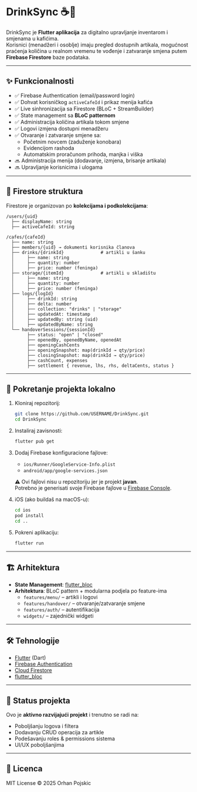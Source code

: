 # DrinkSync ☕🍹

DrinkSync je **Flutter aplikacija** za digitalno upravljanje inventarom i smjenama u kafićima.\
Korisnici (menadžeri i osoblje) imaju pregled dostupnih artikala, mogućnost praćenja količina u realnom vremenu te vođenje i zatvaranje smjena putem **Firebase Firestore** baze podataka.

---

## ✨ Funkcionalnosti

- ✅ Firebase Authentication (email/password login)
- ✅ Dohvat korisničkog `activeCafeId` i prikaz menija kafića
- ✅ Live sinhronizacija sa Firestore (BLoC + StreamBuilder)
- ✅ State management sa **BLoC patternom**
- ✅ Administracija količina artikala tokom smjene
- ✅ Logovi izmjena dostupni menadžeru
- ✅ Otvaranje i zatvaranje smjene sa:
  - Početnim novcem (zaduženje konobara)
  - Evidencijom rashoda
  - Automatskim proračunom prihoda, manjka i viška
- 🔜 Administracija menija (dodavanje, izmjena, brisanje artikala)
- 🔜 Upravljanje korisnicima i ulogama

---

## 📂 Firestore struktura

Firestore je organizovan po **kolekcijama i podkolekcijama**:

```
/users/{uid}
  ├── displayName: string
  ├── activeCafeId: string

/cafes/{cafeId}
  ├── name: string
  ├── members/{uid} → dokumenti korisnika članova
  ├── drinks/{drinkId}              # artikli u šanku
  │     ├── name: string
  │     ├── quantity: number
  │     ├── price: number (feninga)
  ├── storage/{itemId}              # artikli u skladištu
  │     ├── name: string
  │     ├── quantity: number
  │     ├── price: number (feninga)
  ├── logs/{logId}
  │     ├── drinkId: string
  │     ├── delta: number
  │     ├── collection: "drinks" | "storage"
  │     ├── updatedAt: timestamp
  │     ├── updatedBy: string (uid)
  │     ├── updatedByName: string
  └── handoverSessions/{sessionId}
        ├── status: "open" | "closed"
        ├── openedBy, openedByName, openedAt
        ├── openingCashCents
        ├── openingSnapshot: map(drinkId → qty/price)
        ├── closingSnapshot: map(drinkId → qty/price)
        ├── cashCount, expenses
        ├── settlement { revenue, lhs, rhs, deltaCents, status }
```

---

## 🚀 Pokretanje projekta lokalno

1. Kloniraj repozitorij:

   ```bash
   git clone https://github.com/USERNAME/DrinkSync.git
   cd DrinkSync
   ```

2. Instaliraj zavisnosti:

   ```bash
   flutter pub get
   ```

3. Dodaj Firebase konfiguracione fajlove:

   - `ios/Runner/GoogleService-Info.plist`
   - `android/app/google-services.json`

   ⚠️ Ovi fajlovi nisu u repozitoriju jer je projekt **javan**.\
   Potrebno je generisati svoje Firebase fajlove u [Firebase Console](https://console.firebase.google.com/).

4. iOS (ako buildaš na macOS-u):

   ```bash
   cd ios
   pod install
   cd ..
   ```

5. Pokreni aplikaciju:

   ```bash
   flutter run
   ```

---

## 🏗️ Arhitektura

- **State Management**: [flutter\_bloc](https://pub.dev/packages/flutter_bloc)
- **Arhitektura**: BLoC pattern + modularna podjela po feature-ima
  - `features/menu/` – artikli i logovi
  - `features/handover/` – otvaranje/zatvaranje smjene
  - `features/auth/` – autentifikacija
  - `widgets/` – zajednički widgeti

---

## 🛠️ Tehnologije

- [Flutter](https://flutter.dev/) (Dart)
- [Firebase Authentication](https://firebase.google.com/docs/auth)
- [Cloud Firestore](https://firebase.google.com/docs/firestore)
- [flutter\_bloc](https://pub.dev/packages/flutter_bloc)

---

## 📌 Status projekta

Ovo je **aktivno razvijajući projekt** i trenutno se radi na:

- Poboljšanju logova i filtera
- Dodavanju CRUD operacija za artikle
- Podešavanju roles & permissions sistema
- UI/UX poboljšanjima

---

## 📜 Licenca

MIT License © 2025 Orhan Pojskic
